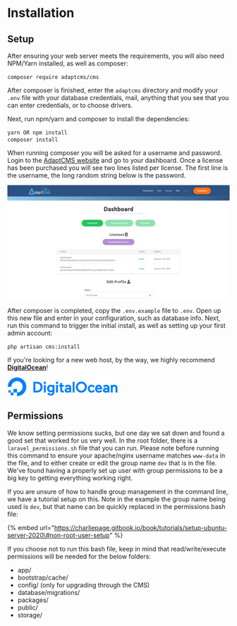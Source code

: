 # Installation

## Setup

After ensuring your web server meets the requirements, you will also need NPM/Yarn installed, as well as composer:

```text
composer require adaptcms/cms
```

After composer is finished, enter the `adaptcms` directory and modify your `.env` file with your database credentials, mail, anything that you see that you can enter credentials, or to choose drivers.

Next, run npm/yarn and composer to install the dependencies:

```text
yarn OR npm install
composer install
```

When running composer you will be asked for a username and password. Login to the [AdaptCMS website](https://www.adaptcms.com) and go to your dashboard. Once a license has been purchased you will see two lines listed per license. The first line is the username, the long random string below is the password.

![Example Dashboard at AdaptCMS.com](../.gitbook/assets/movavi-screenshot-007-adaptcms-new.adaptcms.com.jpg)

After composer is completed, copy the `.env.example` file to `.env`. Open up this new file and enter in your configuration, such as database info. Next, run this command to trigger the initial install, as well as setting up your first admin account:

```text
php artisan cms:install
```

If you're looking for a new web host, by the way, we highly recommend [**DigitalOcean**](https://m.do.co/c/083895eaa907)!

![](../.gitbook/assets/rsz_do_logo_horizontal_blue-3db19536.png)

## Permissions

We know setting permissions sucks, but one day we sat down and found a good set that worked for us very well. In the root folder, there is a `laravel_permissions.sh` file that you can run. Please note before running this command to ensure your apache/nginx username matches `www-data` in the file, and to either create or edit the group name `dev` that is in the file. We've found having a properly set up user with group permissions to be a big key to getting everything working right.

If you are unsure of how to handle group management in the command line, we have a tutorial setup on this. Note in the example the group name being used is `dev`, but that name can be quickly replaced in the permissions bash file:

{% embed url="https://charliepage.gitbook.io/book/tutorials/setup-ubuntu-server-2020\#non-root-user-setup" %}

If you choose not to run this bash file, keep in mind that read/write/execute permissions will be needed for the below folders:

* app/
* bootstrap/cache/
* config/ \(only for upgrading through the CMS\)
* database/migrations/
* packages/
* public/
* storage/

